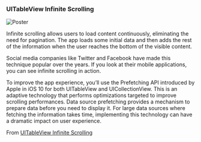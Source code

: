 ### UITableView Infinite Scrolling

![Poster](https://koenig-media.raywenderlich.com/uploads/2018/04/UITableViewInfiniteScrolling-feature.png)

Infinite scrolling allows users to load content continuously, eliminating the need for pagination. The app loads some initial data and then adds the rest of the information when the user reaches the bottom of the visible content.

Social media companies like Twitter and Facebook have made this technique popular over the years. If you look at their mobile applications, you can see infinite scrolling in action.


To improve the app experience, you’ll use the Prefetching API introduced by Apple in iOS 10 for both UITableView and UICollectionView. 
This is an adaptive technology that performs optimizations targeted to improve scrolling performances. Data source prefetching provides a mechanism to prepare data before you need to display it. 
For large data sources where fetching the information takes time, implementing this technology can have a dramatic impact on user experience.

From [UITableView Infinite Scrolling](https://www.raywenderlich.com/187041/uitableview-infinite-scrolling-tutorial)